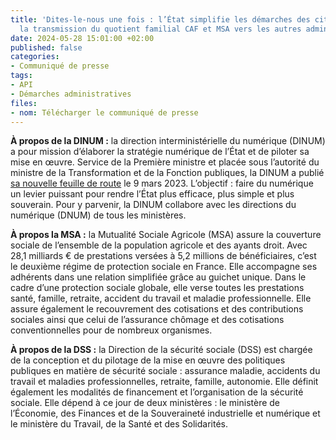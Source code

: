 ```yaml
---
title: 'Dites-le-nous une fois : l’État simplifie les démarches des citoyens en automatisant
  la transmission du quotient familial CAF et MSA vers les autres administrations'
date: 2024-05-28 15:01:00 +02:00
published: false
categories:
- Communiqué de presse
tags:
- API
- Démarches administratives
files:
- nom: Télécharger le communiqué de presse
---
```




**À propos de la DINUM :** la direction interministérielle du numérique (DINUM) a pour mission d’élaborer la stratégie numérique de l’État et de piloter sa mise en œuvre. Service de la Première ministre et placée sous l’autorité du ministre de la Transformation et de la Fonction publiques, la DINUM a publié [sa nouvelle feuille de route](https://www.numerique.gouv.fr/publications/feuille-de-route-dinum/) le 9 mars 2023. L’objectif : faire du numérique un levier puissant pour rendre l’État plus efficace, plus simple et plus souverain. Pour y parvenir, la DINUM collabore avec les directions du numérique (DNUM) de tous les ministères.

**À propos la MSA :** la Mutualité Sociale Agricole (MSA) assure la couverture sociale de l’ensemble de la population agricole et des ayants droit. Avec 28,1 milliards € de prestations versées à 5,2 millions de bénéficiaires, c’est le deuxième régime de protection sociale en France.
Elle accompagne ses adhérents dans une relation simplifiée grâce au guichet unique. Dans le cadre d’une protection sociale globale, elle verse toutes les prestations santé, famille, retraite, accident du travail et maladie professionnelle. Elle assure également le recouvrement des cotisations et des contributions sociales ainsi que celui de l’assurance chômage et des cotisations conventionnelles pour de nombreux organismes.

**À propos de la DSS :** la Direction de la sécurité sociale (DSS) est chargée de la conception et du pilotage de la mise en œuvre des politiques publiques en matière de sécurité sociale : assurance maladie, accidents du travail et maladies professionnelles, retraite, famille, autonomie. Elle définit également les modalités de financement et l’organisation de la sécurité sociale. Elle dépend à ce jour de deux ministères : le ministère de l’Économie, des Finances et de la Souveraineté industrielle et numérique et le ministère du Travail, de la Santé et des Solidarités.
